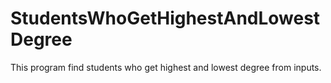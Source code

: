 # StudentsWhoGetHighestAndLowestDegree
This program find students who get highest and lowest degree from inputs.

